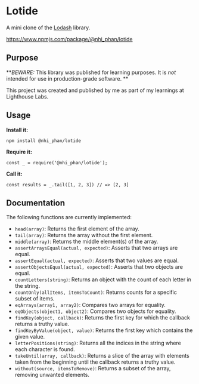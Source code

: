 # Lotide

A mini clone of the [Lodash](https://lodash.com) library.

https://www.npmjs.com/package/@nhi_phan/lotide

## Purpose

**_BEWARE:_ This library was published for learning purposes. It is _not_ intended for use in production-grade software.
**

This project was created and published by me as part of my learnings at Lighthouse Labs.

## Usage

**Install it:**

`npm install @nhi_phan/lotide`

**Require it:**

`const _ = require('@nhi_phan/lotide');`

**Call it:**

`const results = _.tail([1, 2, 3]) // => [2, 3]`

## Documentation

The following functions are currently implemented:

- `head(array)`: Returns the first element of the array.
- `tail(array)`: Returns the array without the first element.
- `middle(array)`: Returns the middle element(s) of the array.
- `assertArraysEqual(actual, expected)`: Asserts that two arrays are equal.
- `assertEqual(actual, expected)`: Asserts that two values are equal.
- `assertObjectsEqual(actual, expected)`: Asserts that two objects are equal.
- `countLetters(string)`: Returns an object with the count of each letter in the string.
- `countOnly(allItems, itemsToCount)`: Returns counts for a specific subset of items.
- `eqArrays(array1, array2)`: Compares two arrays for equality.
- `eqObjects(object1, object2)`: Compares two objects for equality.
- `findKey(object, callback)`: Returns the first key for which the callback returns a truthy value.
- `findKeyByValue(object, value)`: Returns the first key which contains the given value.
- `letterPositions(string)`: Returns all the indices in the string where each character is found.
- `takeUntil(array, callback)`: Returns a slice of the array with elements taken from the beginning until the callback
  returns a truthy value.
- `without(source, itemsToRemove)`: Returns a subset of the array, removing unwanted elements.